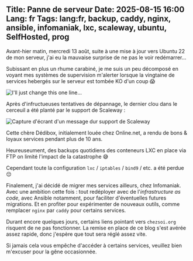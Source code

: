 Title: Panne de serveur
Date: 2025-08-15 16:00
Lang: fr
Tags: lang:fr, backup, caddy, nginx, ansible, infomaniak, lxc, scaleway, ubuntu, SelfHosted, prog
---

Avant-hier matin, mercredi 13 août, suite à une mise à jour vers Ubuntu 22 de mon serveur, j'ai eu la mauvaise surprise de ne pas le voir redémarrer...

Subissant en plus un rhume carabiné, je me suis un peu décomposé en voyant mes systèmes de supervision m'alerter lorsque la vingtaine de services hebergés sur le serveur est tombée KO d'un coup 😱

![I'll just change this one line...](images/wwcb/Ill_just_change_this_one_line...-DevOpsReactions.gif)

Après d'infructueuses tentatives de dépannage, le dernier clou dans le cerceuil a été planté par le support de Scaleway :

![Capture d'écrant d'un message dur support de Scaleway](images/2025/08/ScalewaySupport.png)

Cette chère Dédibox, initialement louée chez Online.net, a rendu de bons & loyaux services pendant plus de 10 ans. 

Heureuseument, des backups quotidiens des conteneurs LXC en place via FTP on limité l'impact de la catastrophe 😅

Cependant toute la configuration `lxc` / `iptables` / `bind9` / etc. a été perdue 😔

Finalement, j'ai décidé de migrer mes services ailleurs, chez Infomaniak.
Avec une ambition cette fois : tout redéployer avec de l'_infrastructure as code_, avec Ansible notamment,
pour faciliter d'éventuelles futures migrations.
Et en profiter pour expérimenter de nouveaux outils, comme remplacer `nginx` par `caddy` pour certains services.

Durant encore quelques jours, certains liens pointant vers `chezsoi.org` risquent de ne pas fonctionner.
La remise en place de ce blog s'est avérée assez rapide, donc j'espère que tout sera réglé assez vite.

Si jamais cela vous empêche d'accéder à certains services, veuillez bien m'excuser pour la gêne occasionnée.
